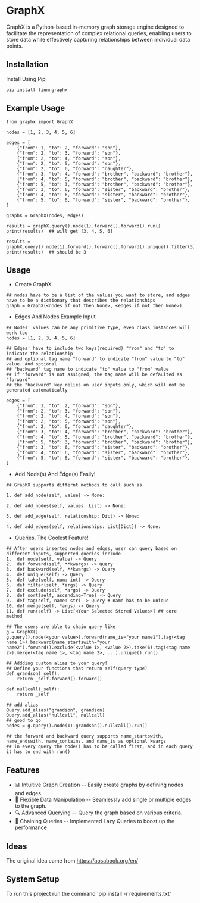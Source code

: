 # GraphX
GraphX is a Python-based in-memory graph storage engine designed to facilitate the representation of complex relational queries, enabling users to store data while effectively capturing relationships between individual data points.

## Installation
Install Using Pip
```
pip install linnngraphx
```
## Example Usage
```
from graphx import GraphX

nodes = [1, 2, 3, 4, 5, 6]

edges = [
    {"from": 1, "to": 2, "forward": "son"},
    {"from": 2, "to": 3, "forward": "son"},
    {"from": 2, "to": 4, "forward": "son"},
    {"from": 2, "to": 5, "forward": "son"},
    {"from": 2, "to": 6, "forward": "daughter"},
    {"from": 3, "to": 4, "forward": "brother", "backward": "brother"},
    {"from": 4, "to": 5, "forward": "brother", "backward": "brother"},
    {"from": 5, "to": 3, "forward": "brother", "backward": "brother"},
    {"from": 3, "to": 6, "forward": "sister", "backward": "brother"},
    {"from": 4, "to": 6, "forward": "sister", "backward": "brother"},
    {"from": 5, "to": 6, "forward": "sister", "backward": "brother"},
]

graphX = GraphX(nodes, edges)

results = graphX.query().node(1).forward().forward().run()
print(results)  ## will get [3, 4, 5, 6]

results = graphX.query().node(1).forward().forward().forward().unique().filter(3).run()
print(results)  ## should be 3

```

## Usage
- Create GraphX
```
## nodes have to be a list of the values you want to store, and edges have to be a dictionary that describes the relationships
graph = GraphX(<nodes if not then None>, <edges if not then None>)
```
- Edges And Nodes Example Input
```
## Nodes' values can be any primitive type, even class instances will work too
nodes = [1, 2, 3, 4, 5, 6]

## Edges' have to include two keys(required) "from" and "to" to indicate the relationship
## and optional tag name "forward" to indicate "from" value to "to" value. And optional 
## "backward" tag name to indicate "to" value to "from" value
## if "forward" is not assigned, the tag name will be defaulted as "forward"
## the "backward" key relies on user inputs only, which will not be generated automatically

edges = [
    {"from": 1, "to": 2, "forward": "son"},
    {"from": 2, "to": 3, "forward": "son"},
    {"from": 2, "to": 4, "forward": "son"},
    {"from": 2, "to": 5, "forward": "son"},
    {"from": 2, "to": 6, "forward": "daughter"},
    {"from": 3, "to": 4, "forward": "brother", "backward": "brother"},
    {"from": 4, "to": 5, "forward": "brother", "backward": "brother"},
    {"from": 5, "to": 3, "forward": "brother", "backward": "brother"},
    {"from": 3, "to": 6, "forward": "sister", "backward": "brother"},
    {"from": 4, "to": 6, "forward": "sister", "backward": "brother"},
    {"from": 5, "to": 6, "forward": "sister", "backward": "brother"},
]

```
- Add Node(s) And Edge(s) Easily!
```
## GraphX supports differnt methods to call such as

1. def add_node(self, value) -> None:
        
2. def add_nodes(self, values: List) -> None:
      
3. def add_edge(self, relationship: Dict) -> None:
        
4. def add_edges(self, relationships: List[Dict]) -> None:
```

- Queries, The Coolest Feature!
```
## After users inserted nodes and edges, user can query based on different inputs, supported queries include
1.  def node(self, value) -> Query
2.  def forward(self, **kwargs) -> Query
3.  def backward(self, **kwargs) -> Query
4.  def unique(self) -> Query
5.  def take(self, num: int) -> Query
6.  def filter(self, *args) -> Query
7.  def exclude(self, *args) -> Query
8.  def sort(self, ascending=True) -> Query
9.  def tag(self, name: str) -> Query # name has to be unique
10. def merge(self, *args) -> Query
11. def run(self) -> List[<Your Selected Stored Values>] ## core method

## The users are able to chain query like
g = GraphX()
g.query().node(<your value>).forward(name_is="your name1").tag(<tag name 1>).backward(name_startswith="your name2").forward().exclude(<value 1>, <value 2>).take(6).tag(<tag name 2>).merge(<tag name 1>, <tag name 2>, ...).unique().run()

## Addding custom alias to your query!
## Define your functions that return self(query type)
def grandson(_self):
    return _self.forward().forward()

def nullcall(_self):
    return _self

## add alias
Query.add_alias("grandson", grandson)
Query.add_alias("nullcall", nullcall)
## good to go
nodes = g.query().node(1).grandson().nullcall().run()

## the forward and backward query supports name_startswith, name_endswith, name_contains, and name_is as optional kwargs
## in every query the node() has to be called first, and in each query it has to end with run()
```

## Features
- 📊 Intuitive Graph Creation -- Easily create graphs by defining nodes and edges.
- 🔧 Flexible Data Manipulation -- Seamlessly add single or multiple edges to the graph.
- 🔍 Advanced Querying -- Query the graph based on various criteria.
- 🔗 Chaining Queries -- Implemented Lazy Queries to boost up the performance                                                
## Ideas
The original idea came from https://aosabook.org/en/

## System Setup
To run this project run the command 'pip install -r requirements.txt'
